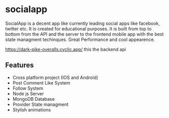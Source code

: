 # socialapp

SocialApp is a decent app like currently leading social apps like facebook, twitter etc. It is created for educational purposes. It is built from top to bottom from the API and the server to the frontend mobile app with the best state managment techinques. Great Performance and cool appearence.

https://dark-pike-overalls.cyclic.app/ this the backend api


## Features
- Cross platform project (IOS and Android)
- Post Comment Like System
- Follow System
- Node js Server
- MongoDB Database
- Provider State managment
- Stylish animations
